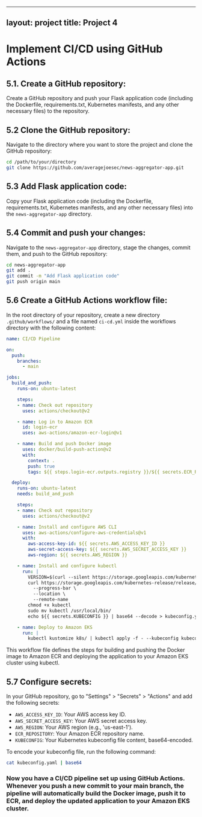 ----
layout: project 
title: Project 4
----

# Implement CI/CD using GitHub Actions

## 5.1. Create a GitHub repository:

Create a GitHub repository and push your Flask application code (including the Dockerfile, requirements.txt, Kubernetes manifests, and any other necessary files) to the repository.

## 5.2 Clone the GitHub repository:

Navigate to the directory where you want to store the project and clone the GitHub repository:

```bash
cd /path/to/your/directory
git clone https://github.com/averagejoesec/news-aggregator-app.git
```

## 5.3 Add Flask application code:

Copy your Flask application code (including the Dockerfile, requirements.txt, Kubernetes manifests, and any other necessary files) into the `news-aggregator-app` directory.

## 5.4 Commit and push your changes:

Navigate to the `news-aggregator-app` directory, stage the changes, commit them, and push to the GitHub repository:

```bash
cd news-aggregator-app
git add .
git commit -m "Add Flask application code"
git push origin main
```



## 5.6 Create a GitHub Actions workflow file:

In the root directory of your repository, create a new directory `.github/workflows/` and a file named `ci-cd.yml` inside the workflows directory with the following content:

```yaml
name: CI/CD Pipeline

on:
  push:
    branches:
      - main

jobs:
  build_and_push:
    runs-on: ubuntu-latest

    steps:
    - name: Check out repository
      uses: actions/checkout@v2

    - name: Log in to Amazon ECR
      id: login-ecr
      uses: aws-actions/amazon-ecr-login@v1

    - name: Build and push Docker image
      uses: docker/build-push-action@v2
      with:
        context: .
        push: true
        tags: ${{ steps.login-ecr.outputs.registry }}/${{ secrets.ECR_REPOSITORY }}:${{ github.sha }}

  deploy:
    runs-on: ubuntu-latest
    needs: build_and_push

    steps:
    - name: Check out repository
      uses: actions/checkout@v2

    - name: Install and configure AWS CLI
      uses: aws-actions/configure-aws-credentials@v1
      with:
        aws-access-key-id: ${{ secrets.AWS_ACCESS_KEY_ID }}
        aws-secret-access-key: ${{ secrets.AWS_SECRET_ACCESS_KEY }}
        aws-region: ${{ secrets.AWS_REGION }}

    - name: Install and configure kubectl
      run: |
        VERSION=$(curl --silent https://storage.googleapis.com/kubernetes-release/release/stable.txt)
        curl https://storage.googleapis.com/kubernetes-release/release/$VERSION/bin/linux/amd64/kubectl \
          --progress-bar \
          --location \
          --remote-name
        chmod +x kubectl
        sudo mv kubectl /usr/local/bin/
        echo ${{ secrets.KUBECONFIG }} | base64 --decode > kubeconfig.yaml

    - name: Deploy to Amazon EKS
      run: |
        kubectl kustomize k8s/ | kubectl apply -f - --kubeconfig kubeconfig.yaml
```

This workflow file defines the steps for building and pushing the Docker image to Amazon ECR and deploying the application to your Amazon EKS cluster using kubectl.

## 5.7 Configure secrets:

In your GitHub repository, go to "Settings" > "Secrets" > "Actions" and add the following secrets:

- `AWS_ACCESS_KEY_ID`: Your AWS access key ID.
- `AWS_SECRET_ACCESS_KEY`: Your AWS secret access key.
- `AWS_REGION`: Your AWS region (e.g., 'us-east-1').
- `ECR_REPOSITORY`: Your Amazon ECR repository name.
- `KUBECONFIG`: Your Kubernetes kubeconfig file content, base64-encoded.

To encode your kubeconfig file, run the following command:

```bash
cat kubeconfig.yaml | base64
```

### Now you have a CI/CD pipeline set up using GitHub Actions. Whenever you push a new commit to your main branch, the pipeline will automatically build the Docker image, push it to ECR, and deploy the updated application to your Amazon EKS cluster.
